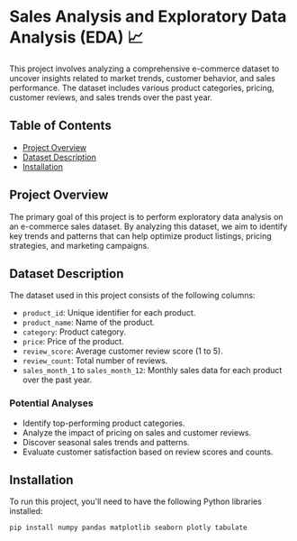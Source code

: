 # Sales Analysis and Exploratory Data Analysis (EDA) 📈

This project involves analyzing a comprehensive e-commerce dataset to uncover insights related to market trends, customer behavior, and sales performance. The dataset includes various product categories, pricing, customer reviews, and sales trends over the past year.

## Table of Contents
- [Project Overview](#project-overview)
- [Dataset Description](#dataset-description)
- [Installation](#installation)


## Project Overview
The primary goal of this project is to perform exploratory data analysis on an e-commerce sales dataset. By analyzing this dataset, we aim to identify key trends and patterns that can help optimize product listings, pricing strategies, and marketing campaigns.

## Dataset Description
The dataset used in this project consists of the following columns:

- `product_id`: Unique identifier for each product.
- `product_name`: Name of the product.
- `category`: Product category.
- `price`: Price of the product.
- `review_score`: Average customer review score (1 to 5).
- `review_count`: Total number of reviews.
- `sales_month_1` to `sales_month_12`: Monthly sales data for each product over the past year.

### Potential Analyses
- Identify top-performing product categories.
- Analyze the impact of pricing on sales and customer reviews.
- Discover seasonal sales trends and patterns.
- Evaluate customer satisfaction based on review scores and counts.

## Installation
To run this project, you'll need to have the following Python libraries installed:

```bash
pip install numpy pandas matplotlib seaborn plotly tabulate
